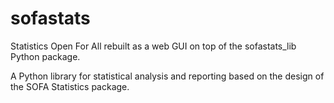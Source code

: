 # sofastats

Statistics Open For All rebuilt as a web GUI on top of the sofastats_lib Python package.

A Python library for statistical analysis and reporting based on the
design of the SOFA Statistics package.
